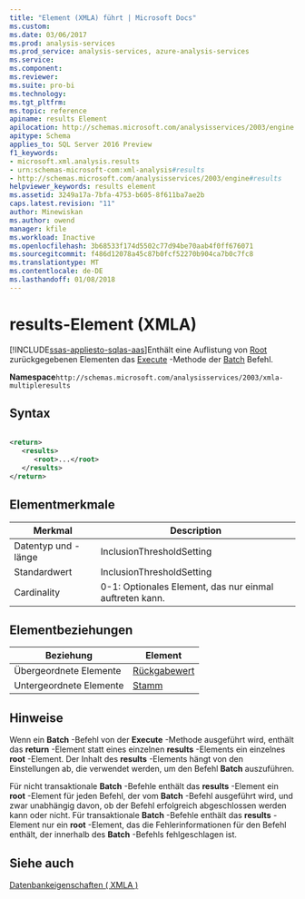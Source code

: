 ```yaml
---
title: "Element (XMLA) führt | Microsoft Docs"
ms.custom: 
ms.date: 03/06/2017
ms.prod: analysis-services
ms.prod_service: analysis-services, azure-analysis-services
ms.service: 
ms.component: 
ms.reviewer: 
ms.suite: pro-bi
ms.technology: 
ms.tgt_pltfrm: 
ms.topic: reference
apiname: results Element
apilocation: http://schemas.microsoft.com/analysisservices/2003/engine
apitype: Schema
applies_to: SQL Server 2016 Preview
f1_keywords:
- microsoft.xml.analysis.results
- urn:schemas-microsoft-com:xml-analysis#results
- http://schemas.microsoft.com/analysisservices/2003/engine#results
helpviewer_keywords: results element
ms.assetid: 3249a17a-7bfa-4753-b605-8f611ba7ae2b
caps.latest.revision: "11"
author: Minewiskan
ms.author: owend
manager: kfile
ms.workload: Inactive
ms.openlocfilehash: 3b68533f174d5502c77d94be70aab4f0ff676071
ms.sourcegitcommit: f486d12078a45c87b0fcf52270b904ca7b0c7fc8
ms.translationtype: MT
ms.contentlocale: de-DE
ms.lasthandoff: 01/08/2018
---
```

# <a name="results-element-xmla"></a>results-Element (XMLA)
[!INCLUDE[ssas-appliesto-sqlas-aas](../../../includes/ssas-appliesto-sqlas-aas.md)]Enthält eine Auflistung von [Root](../../../analysis-services/xmla/xml-elements-properties/root-element-xmla.md) zurückgegebenen Elementen das [Execute](../../../analysis-services/xmla/xml-elements-methods-execute.md) -Methode der [Batch](../../../analysis-services/xmla/xml-elements-commands/batch-element-xmla.md) Befehl.  
  
 **Namespace**`http://schemas.microsoft.com/analysisservices/2003/xmla-multipleresults`  
  
## <a name="syntax"></a>Syntax  
  
```xml  
  
<return>  
   <results>  
      <root>...</root>  
   </results>  
</return>  
```  
  
## <a name="element-characteristics"></a>Elementmerkmale  
  
|Merkmal|Description|  
|--------------------|-----------------|  
|Datentyp und -länge|InclusionThresholdSetting|  
|Standardwert|InclusionThresholdSetting|  
|Cardinality|0-1: Optionales Element, das nur einmal auftreten kann.|  
  
## <a name="element-relationships"></a>Elementbeziehungen  
  
|Beziehung|Element|  
|------------------|-------------|  
|Übergeordnete Elemente|[Rückgabewert](../../../analysis-services/xmla/xml-elements-properties/return-element-xmla.md)|  
|Untergeordnete Elemente|[Stamm](../../../analysis-services/xmla/xml-elements-properties/root-element-xmla.md)|  
  
## <a name="remarks"></a>Hinweise  
 Wenn ein **Batch** -Befehl von der **Execute** -Methode ausgeführt wird, enthält das **return** -Element statt eines einzelnen **results** -Elements ein einzelnes **root** -Element. Der Inhalt des **results** -Elements hängt von den Einstellungen ab, die verwendet werden, um den Befehl **Batch** auszuführen.  
  
 Für nicht transaktionale **Batch** -Befehle enthält das **results** -Element ein **root** -Element für jeden Befehl, der vom **Batch** -Befehl ausgeführt wird, und zwar unabhängig davon, ob der Befehl erfolgreich abgeschlossen werden kann oder nicht. Für transaktionale **Batch** -Befehle enthält das **results** -Element nur ein **root** -Element, das die Fehlerinformationen für den Befehl enthält, der innerhalb des **Batch** -Befehls fehlgeschlagen ist.  
  
## <a name="see-also"></a>Siehe auch  
 [Datenbankeigenschaften &#40; XMLA &#41;](../../../analysis-services/xmla/xml-elements-properties/xml-elements-properties.md)  
  
  
